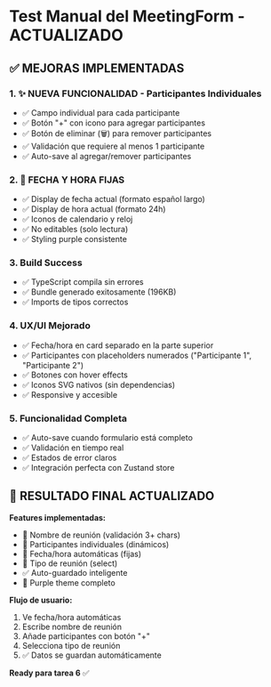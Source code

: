 # Test Manual del MeetingForm - ACTUALIZADO

## ✅ MEJORAS IMPLEMENTADAS

### 1. **✨ NUEVA FUNCIONALIDAD - Participantes Individuales**
- ✅ Campo individual para cada participante
- ✅ Botón "+" con icono para agregar participantes
- ✅ Botón de eliminar (🗑️) para remover participantes
- ✅ Validación que requiere al menos 1 participante
- ✅ Auto-save al agregar/remover participantes

### 2. **📅 FECHA Y HORA FIJAS**
- ✅ Display de fecha actual (formato español largo)
- ✅ Display de hora actual (formato 24h)
- ✅ Iconos de calendario y reloj
- ✅ No editables (solo lectura)
- ✅ Styling purple consistente

### 3. **Build Success**
- ✅ TypeScript compila sin errores
- ✅ Bundle generado exitosamente (196KB)
- ✅ Imports de tipos correctos

### 4. **UX/UI Mejorado**
- ✅ Fecha/hora en card separado en la parte superior
- ✅ Participantes con placeholders numerados ("Participante 1", "Participante 2")
- ✅ Botones con hover effects
- ✅ Iconos SVG nativos (sin dependencias)
- ✅ Responsive y accesible

### 5. **Funcionalidad Completa**
- ✅ Auto-save cuando formulario está completo
- ✅ Validación en tiempo real
- ✅ Estados de error claros
- ✅ Integración perfecta con Zustand store

## 🎯 RESULTADO FINAL ACTUALIZADO

**Features implementadas:**
- 📝 Nombre de reunión (validación 3+ chars)
- 👥 Participantes individuales (dinámicos)
- 📅 Fecha/hora automáticas (fijas)
- 🎯 Tipo de reunión (select)
- ✅ Auto-guardado inteligente
- 🎨 Purple theme completo

**Flujo de usuario:**
1. Ve fecha/hora automáticas
2. Escribe nombre de reunión
3. Añade participantes con botón "+"
4. Selecciona tipo de reunión
5. ✅ Datos se guardan automáticamente

**Ready para tarea 6** ✅
